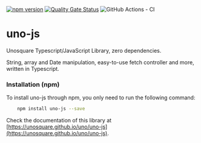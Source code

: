 [![npm version](https://badge.fury.io/js/uno-js.svg)](https://www.npmjs.com/package/uno-js)
[![Quality Gate Status](https://sonarcloud.io/api/project_badges/measure?project=unosquare_uno-js&metric=alert_status)](https://sonarcloud.io/summary/new_code?id=unosquare_uno-js)
![GitHub Actions - CI](https://github.com/unosquare/uno-js/workflows/Node%20CI/badge.svg)

# uno-js

Unosquare Typescript/JavaScript Library, zero dependencies.

String, array and Date manipulation, easy-to-use fetch controller and more, written in Typescript.

### Installation (npm)

To install uno-js through npm, you only need to run the following command:

```sh
    npm install uno-js --save
```

Check the documentation of this library at [https://unosquare.github.io/uno/uno-js](https://unosquare.github.io/uno/uno-js).
